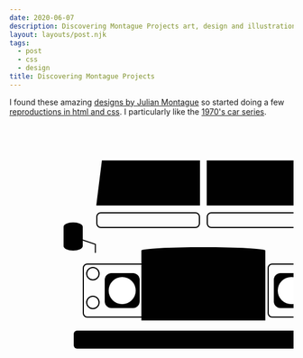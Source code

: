 ```yaml
---
date: 2020-06-07
description: Discovering Montague Projects art, design and illustration
layout: layouts/post.njk
tags:
  - post
  - css
  - design
title: Discovering Montague Projects
---
```


I found these amazing [designs by Julian Montague](http://www.montagueprojects.com/) so started doing a few [reproductions in html and css](/repro/#montague-projects). I particularly like the [1970's car series](http://www.montagueprojects.com/#/print-series-1970s-cars/).

<style>
    .flip-h {
        transform: scaleX(-1);
    }

    .wrapper {
        overflow: auto;
    }

    .land-rover {

        --width: 560px;
        --black: #010101;
        --white: #fff;
        --bumper-width: 460px;
        --bumper-height: 32px;

        display: flex;
        flex-direction: column;
        align-items: center;
        width: var(--width);
        margin: 0 auto;
        padding: 64px;
    }

    .land-rover__windscreen,
    .land-rover__vents {
        display: grid;
        grid-template-columns: repeat(2, 1fr);
        margin-bottom: 12px;
        width: 380px;
        gap: 12px;
    }

    .land-rover__windscreen > div {
        height: 0;
        border-bottom: 80px solid var(--black);
    }

    .land-rover__windscreen > div:first-child {
        border-left: 10px solid transparent;
    }

    .land-rover__windscreen > div:last-child {
        border-right: 10px solid transparent;
    }

    .land-rover__vents > div {
        height: 24px;
        border: 2px solid var(--black);
        border-radius: 8px;
    }

    .land-rover__wing-mirrors {
        display: flex;
        justify-content: space-between;
        width: 460px;
        margin-top: -12px;
    }

    .land-rover__wing-mirror {
        position: relative;
    }

    .land-rover__mirror {
        position: absolute;
        top: -10px;
        left: 32px;
        width: 34px;
    }

    .land-rover__mirror-top {
        height: 16px;
        border-top-left-radius: 100%;
        border-top-right-radius: 100%;
        background-color: var(--black);
    }

    .land-rover__mirror-body {
        height: 18px;
        background-color: var(--black);
    }

    .land-rover__mirror-bottom {
        height: 16px;
        border-bottom-left-radius: 100%;
        border-bottom-right-radius: 100%;
        background-color: var(--black);
    }

    .land-rover__mirror-arm {
        --square: 48px;
        width: var(--square);
        height: var(--square);;
        stroke-width: 4px;
        stroke-linejoin: round;
        stroke-linecap: round;
        stroke: var(--black);
    }

    .land-rover__nose {
        display: grid;
        grid-template-columns: 100px 220px 100px;
        gap: 4px;
        align-items: center;
        width: 428px;
        margin-top: -14px;
    }

    .land-rover__grill {
        width: 220px;
    }

    .land-rover__grill__head {
        height: 0;
        border-top: 12px solid var(--black);
        border-top-left-radius: 100%;
        border-top-right-radius: 100%;
    }

    .land-rover__grill__body {
        height: 118px;
        background-color: var(--black);
    }

    .land-rover__lights {
        display: grid;
        grid-template-columns: 1fr 2fr;
        grid-template-rows: 1fr 1fr;
        padding: 4px;

        margin-top: 24px;
        width: 100px;
        height: 84px;
        border: 2px solid var(--black);
        border-radius: 8px;
    }

    .land-rover__headlight {
        align-self: center;
        grid-row: span 2;

        display: flex;
        align-items: center;
        justify-content: center;
        width: 62px;
        height: 62px;
        border-radius: 12px;
        background-color: var(--black);
    }

    .land-rover__headlight > div {
        --square: 48px;
        width: var(--square);
        height: var(--square);
        border-radius: var(--square);
        background-color: var(--white);
    }

    .land-rover__side-light {
        --square: 20px;
        width: var(--square);
        height: var(--square);
        border-radius: var(--square);
        background-color: var(--white);
        border: 2px solid var(--black);
    }

    .land-rover__side-light__two {
        align-self: center;
    }

    .land-rover__bumper {
        margin-top: 18px;
        width: var(--bumper-width);
        height: var(--bumper-height);
        border-radius: 6px;
        background-color: var(--black);
    }

    .list-grid {
        margin: 0;
        display: grid;
        grid-template-columns: repeat(4, 1fr);
        gap: 4px;
        list-style-type: none;
        color: var(--white);
        font-weight: bold;
    }
    .list-grid li {
        padding: .5rem;
        min-height: 200px;
    }

</style>

<div class="wrapper">
    <div class="poster land-rover">
        <div class="land-rover__windscreen">
            <div></div>
            <div></div>
        </div>
        <div class="land-rover__vents">
            <div></div>
            <div></div>
        </div>
        <div class="land-rover__wing-mirrors">
            <div class="land-rover__wing-mirror flip-h">
                <div class="land-rover__mirror">
                    <div class="land-rover__mirror-top"></div>
                    <div class="land-rover__mirror-body"></div>
                    <div class="land-rover__mirror-bottom"></div>
                </div>
                <svg viewBox="0 0 100 100" xmlns="http://www.w3.org/2000/svg" class="land-rover__mirror-arm">
                    <path d="M 20 90 L 20 60 L 80 40" fill="transparent" />
                </svg>
            </div>
            <div class="land-rover__wing-mirror">
                <div class="land-rover__mirror">
                    <div class="land-rover__mirror-top"></div>
                    <div class="land-rover__mirror-body"></div>
                    <div class="land-rover__mirror-bottom"></div>
                </div>
                <svg viewBox="0 0 100 100" xmlns="http://www.w3.org/2000/svg" class="land-rover__mirror-arm">
                    <path d="M 20 90 L 20 60 L 80 40" fill="transparent" />
                </svg>
            </div>
        </div>
        <div class="land-rover__nose">
            <div class="land-rover__lights">
                <div class="land-rover__side-light"></div>
                <div class="land-rover__headlight">
                    <div></div>
                </div>
                <div class="land-rover__side-light land-rover__side-light__two"></div>
            </div>
            <div class="land-rover__grill">
                <div class="land-rover__grill__head"></div>
                <div class="land-rover__grill__body"></div>
            </div>
            <div class="land-rover__lights flip-h">
                <div class="land-rover__side-light"></div>
                <div class="land-rover__headlight">
                    <div></div>
                </div>
                <div class="land-rover__side-light side-light__two"></div>
            </div>
        </div>
        <div class="land-rover__bumper"></div>
    </div>
</div>
